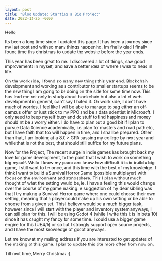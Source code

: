 ```yaml
---
layout: post
title: "Blog Update: Starting a Big Project"
date: 2022-12-25 -0000
---
```

Hello, 

Its been a long time since I updated this page. It has been a journey since my last post and with so many things happening, Im finally glad I finally found time this christmas to update the website before the year ends.

This year has been great to me. I discovered a lot of things, saw good improvements in myself, and have a better idea of where I wish to head in life. 

On the work side, I found so many new things this year end. Blockchain development and working as a contributor to smaller startups seems to be the new thing I am going to be doing on the side for some time now. This has lead me not only to study about blockchain but also a lot of web development in general, can't say I hated it. On work side, I don't have much of worries. I feel like I will be able to manage to bag either an off-campus offer, or just stick to my PPO and be a data scientist in Microsoft. I only need to keep myself busy and do stuff to find happiness and money should'nt be a worry either. I do have to plan out a good bit if I plan to pursue Data Science academically, i.e. plan for masters and road path etc, but I have faith that too will happen in time, and I shall be prepared. Other than that, I am looking at a 8.0 > GPA passing my college by next year and while that is not the best, that should still suffice for my future plans.

Now for the Project, The recent surge in indie games has brought back my love for game development, to the point that I wish to work on something big myself. While I know my place and know how difficult it is to build a big game, I still want to try once, and this time with the best of my knowledge. I think I want to build a Survival Horror Game (possible multiplayer) with focus on the environment and atmosphere. This I plan without much thought of what the setting would be, ie. I have a feeling this would change over the course of my game making. A suggestion of my dear sibling was that I try making a Survival Horror game where one could choose their own setting, meaning that a player could make up his own setting or be able to choose from a given set. This I believe would be a much bigger task, however since I will start with the player and inventory system anyways, I can still plan for this. I will be using Godot 4 (while I write this it is in beta 10) since it has caught my fancy for some time. I could use a bigger game engine for this (UE4/5) or so but I strongly support open source projects, and I have the most knowledge of godot anyways. 

Let me know at my mailing address if you are interested to get updates of the making of this game. I plan to update this site more often from now on.

Till next time, Merry Christmas :).